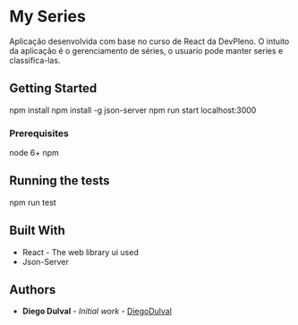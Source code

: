 # My Series

Aplicação desenvolvida com base no curso de React da DevPleno. O intuito da aplicação é o gerenciamento de séries, o usuario pode manter series e classifica-las.

## Getting Started

npm install
npm install -g json-server
npm run start
localhost:3000

### Prerequisites

node 6+
npm

## Running the tests

npm run test

## Built With

* React - The web library ui used
* Json-Server 

## Authors

* **Diego Dulval** - *Initial work* - [DiegoDulval](https://github.com/diegodulval)
